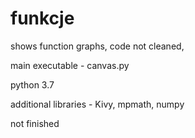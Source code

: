 # funkcje

shows function graphs, code not cleaned,

main executable - canvas.py

python 3.7

additional libraries - Kivy, mpmath, numpy

not finished
